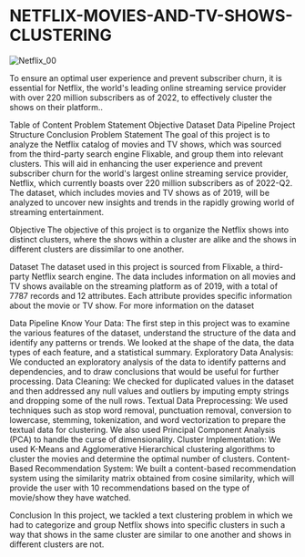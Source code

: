 # NETFLIX-MOVIES-AND-TV-SHOWS-CLUSTERING


![Netflix_00](https://user-images.githubusercontent.com/98747222/233456891-3fd94248-a3e5-44c4-a70a-e7efc0475990.jpg)


To ensure an optimal user experience and prevent subscriber churn, it is essential for Netflix, the world's leading online streaming service provider with over 220 million subscribers as of 2022, to effectively cluster the shows on their platform..

Table of Content
Problem Statement
Objective
Dataset
Data Pipeline
Project Structure
Conclusion
Problem Statement
The goal of this project is to analyze the Netflix catalog of movies and TV shows, which was sourced from the third-party search engine Flixable, and group them into relevant clusters. This will aid in enhancing the user experience and prevent subscriber churn for the world's largest online streaming service provider, Netflix, which currently boasts over 220 million subscribers as of 2022-Q2. The dataset, which includes movies and TV shows as of 2019, will be analyzed to uncover new insights and trends in the rapidly growing world of streaming entertainment.

Objective
The objective of this project is to organize the Netflix shows into distinct clusters, where the shows within a cluster are alike and the shows in different clusters are dissimilar to one another.

Dataset
The dataset used in this project is sourced from Flixable, a third-party Netflix search engine. The data includes information on all movies and TV shows available on the streaming platform as of 2019, with a total of 7787 records and 12 attributes. Each attribute provides specific information about the movie or TV show. For more information on the dataset

Data Pipeline
Know Your Data: The first step in this project was to examine the various features of the dataset, understand the structure of the data and identify any patterns or trends. We looked at the shape of the data, the data types of each feature, and a statistical summary.
Exploratory Data Analysis: We conducted an exploratory analysis of the data to identify patterns and dependencies, and to draw conclusions that would be useful for further processing.
Data Cleaning: We checked for duplicated values in the dataset and then addressed any null values and outliers by imputing empty strings and dropping some of the null rows.
Textual Data Preprocessing: We used techniques such as stop word removal, punctuation removal, conversion to lowercase, stemming, tokenization, and word vectorization to prepare the textual data for clustering. We also used Principal Component Analysis (PCA) to handle the curse of dimensionality.
Cluster Implementation: We used K-Means and Agglomerative Hierarchical clustering algorithms to cluster the movies and determine the optimal number of clusters.
Content-Based Recommendation System: We built a content-based recommendation system using the similarity matrix obtained from cosine similarity, which will provide the user with 10 recommendations based on the type of movie/show they have watched.


Conclusion
In this project, we tackled a text clustering problem in which we had to categorize and group Netflix shows into specific clusters in such a way that shows in the same cluster are similar to one another and shows in different clusters are not.



